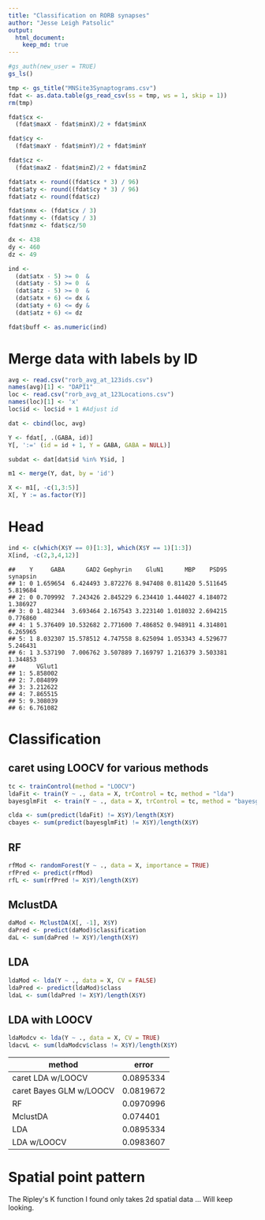 ```yaml
---
title: "Classification on RORB synapses"
author: "Jesse Leigh Patsolic"
output: 
  html_document:
    keep_md: true
---
```


<!--
### ### INITIAL COMMENTS HERE ###
###
### Jesse Leigh Patsolic 
### 2018 <Jesse.L.Patsolic@alumni.wfu.edu>
### S.D.G 
#

-->

<style type="text/css">
.table {
    width: 30%;
}
tr:hover {background-color:#f5f5f5;}
</style>






```r
#gs_auth(new_user = TRUE)
gs_ls()

tmp <- gs_title("MNSite3Synaptograms.csv")
fdat <- as.data.table(gs_read_csv(ss = tmp, ws = 1, skip = 1))
rm(tmp)

fdat$cx <- 
  (fdat$maxX - fdat$minX)/2 + fdat$minX

fdat$cy <- 
  (fdat$maxY - fdat$minY)/2 + fdat$minY

fdat$cz <- 
  (fdat$maxZ - fdat$minZ)/2 + fdat$minZ

fdat$atx <- round((fdat$cx * 3) / 96)
fdat$aty <- round((fdat$cy * 3) / 96)
fdat$atz <- round(fdat$cz)

fdat$nmx <- (fdat$cx / 3)
fdat$nmy <- (fdat$cy / 3)
fdat$nmz <- fdat$cz/50

dx <- 438
dy <- 460
dz <- 49

ind <- 
  (dat$atx - 5) >= 0  &
  (dat$aty - 5) >= 0  &
  (dat$atz - 5) >= 0  &
  (dat$atx + 6) <= dx &
  (dat$aty + 6) <= dy &
  (dat$atz + 6) <= dz

fdat$buff <- as.numeric(ind)
```

# Merge data with labels by ID


```r
avg <- read.csv("rorb_avg_at_123ids.csv")
names(avg)[1] <- "DAPI1"
loc <- read.csv("rorb_avg_at_123Locations.csv")
names(loc)[1] <- 'x'
loc$id <- loc$id + 1 #Adjust id

dat <- cbind(loc, avg)

Y <- fdat[, .(GABA, id)]
Y[, ':=' (id = id + 1, Y = GABA, GABA = NULL)]

subdat <- dat[dat$id %in% Y$id, ]

m1 <- merge(Y, dat, by = 'id')

X <- m1[, -c(1,3:5)]
X[, Y := as.factor(Y)]
```

# Head


```r
ind <- c(which(X$Y == 0)[1:3], which(X$Y == 1)[1:3])
X[ind, -c(2,3,4,12)]
```

```
##    Y     GABA      GAD2 Gephyrin    GluN1      MBP    PSD95 synapsin
## 1: 0 1.659654  6.424493 3.872276 8.947408 0.811420 5.511645 5.819684
## 2: 0 0.709992  7.243426 2.845229 6.234410 1.444027 4.184072 1.386927
## 3: 0 1.482344  3.693464 2.167543 3.223140 1.018032 2.694215 0.776860
## 4: 1 5.376409 10.532682 2.771600 7.486852 0.948911 4.314801 6.265965
## 5: 1 8.032307 15.578512 4.747558 8.625094 1.053343 4.529677 5.246431
## 6: 1 3.537190  7.006762 3.507889 7.169797 1.216379 3.503381 1.344853
##      VGlut1
## 1: 5.858002
## 2: 7.084899
## 3: 3.212622
## 4: 7.865515
## 5: 9.308039
## 6: 6.761082
```


# Classification

## caret using LOOCV for various methods


```r
tc <- trainControl(method = "LOOCV")
ldaFit <- train(Y ~ ., data = X, trControl = tc, method = "lda")
bayesglmFit  <- train(Y ~ ., data = X, trControl = tc, method = "bayesglm")

clda <- sum(predict(ldaFit) != X$Y)/length(X$Y)
cbayes <- sum(predict(bayesglmFit) != X$Y)/length(X$Y)
```

## RF


```r
rfMod <- randomForest(Y ~ ., data = X, importance = TRUE)
rfPred <- predict(rfMod)
rfL <- sum(rfPred != X$Y)/length(X$Y)
```

## MclustDA

```r
daMod <- MclustDA(X[, -1], X$Y)
daPred <- predict(daMod)$classification
daL <- sum(daPred != X$Y)/length(X$Y)
```

## LDA


```r
ldaMod <- lda(Y ~ ., data = X, CV = FALSE)
ldaPred <- predict(ldaMod)$class
ldaL <- sum(ldaPred != X$Y)/length(X$Y)
```

## LDA with LOOCV


```r
ldaModcv <- lda(Y ~ ., data = X, CV = TRUE)
ldacvL <- sum(ldaModcv$class != X$Y)/length(X$Y)
```

| method | error |
|------------|-------|
| caret LDA w/LOOCV | 0.0895334|
| caret Bayes GLM w/LOOCV | 0.0819672|
| RF | 0.0970996|
| MclustDA | 0.074401|
| LDA | 0.0895334|
| LDA w/LOOCV | 0.0983607|

# Spatial point pattern

The Ripley's K function I found only takes 2d spatial data ...
Will keep looking.


<!--
#   Time:
##  Working status:
### Comments:
####Soli Deo Gloria
--> 


